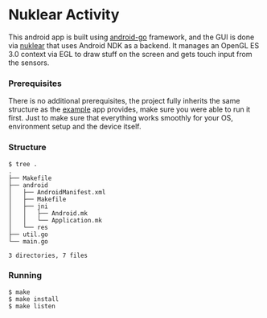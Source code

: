 Nuklear Activity
================

This android app is built using [android-go](http://github.com/xlab/android-go) framework,
and the GUI is done via [nuklear](http://github.com/golang-ui/nuklear) that uses Android NDK as a backend.
It manages an OpenGL ES 3.0 context via EGL to draw stuff on the screen and gets touch input from the sensors.

### Prerequisites

There is no additional prerequisites, the project fully inherits the same
structure as the [example] app provides, make sure you were able to run it
first. Just to make sure that everything works smoothly for your OS, environment
setup and the device itself.

[example]: https://github.com/xlab/android-go/tree/master/example

### Structure

```
$ tree .
.
├── Makefile
├── android
│   ├── AndroidManifest.xml
│   ├── Makefile
│   ├── jni
│   │   ├── Android.mk
│   │   └── Application.mk
│   └── res
├── util.go
└── main.go

3 directories, 7 files
```

### Running

```
$ make
$ make install
$ make listen
```
